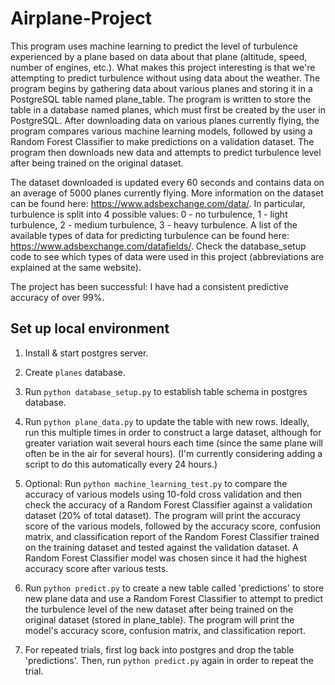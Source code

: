 # Airplane-Project
This program uses machine learning to predict the level of turbulence experienced by a plane based on data about that plane (altitude, speed, number of engines, etc.). What makes this project interesting is that we're attempting to predict turbulence without using data about the weather. The program begins by gathering data about various planes and storing it in a PostgreSQL table named plane_table. The program is written to store the table in a database named planes, which must first be created by the user in PostgreSQL. After downloading data on various planes currently flying, the program compares various machine learning models, followed by using a Random Forest Classifier to make predictions on a validation dataset. The program then downloads new data and attempts to predict turbulence level after being trained on the original dataset. 

The dataset downloaded is updated every 60 seconds and contains data on an average of 5000 planes currently flying. More information on the dataset can be found here: https://www.adsbexchange.com/data/. In particular, turbulence is split into 4 possible values: 0 - no turbulence, 1 - light turbulence, 2 - medium turbulence, 3 - heavy turbulence. A list of the available types of data for predicting turbulence can be found here: https://www.adsbexchange.com/datafields/. Check the database_setup code to see which types of data were used in this project (abbreviations are explained at the same website). 

The project has been successful: I have had a consistent predictive accuracy of over 99%. 

## Set up local environment 

1. Install & start postgres server.

2. Create ```planes``` database. 

3. Run ```python database_setup.py``` to establish table schema in postgres database. 

4. Run ```python plane_data.py``` to update the table with new rows. Ideally, run this multiple times in order to construct a large dataset, although for greater variation wait several hours each time (since the same plane will often be in the air for several hours). (I'm currently considering adding a script to do this automatically every 24 hours.)

5. Optional: Run ```python machine_learning_test.py``` to compare the accuracy of various models using 10-fold cross validation and then check the accuracy of a Random Forest Classifier against a validation dataset (20% of total dataset). The program will print the accuracy score of the various models, followed by the accuracy score, confusion matrix, and classification report of the Random Forest Classifier trained on the training dataset and tested against the validation dataset. A Random Forest Classifier model was chosen since it had the highest accuracy score after various tests. 

6. Run ```python predict.py``` to create a new table called 'predictions' to store new plane data and use a Random Forest Classifier to attempt to predict the turbulence level of the new dataset after being trained on the original dataset (stored in plane_table). The program will print the model's accuracy score, confusion matrix, and classification report. 

7. For repeated trials, first log back into postgres and drop the table 'predictions'. Then, run ```python predict.py``` again in order to repeat the trial. 

